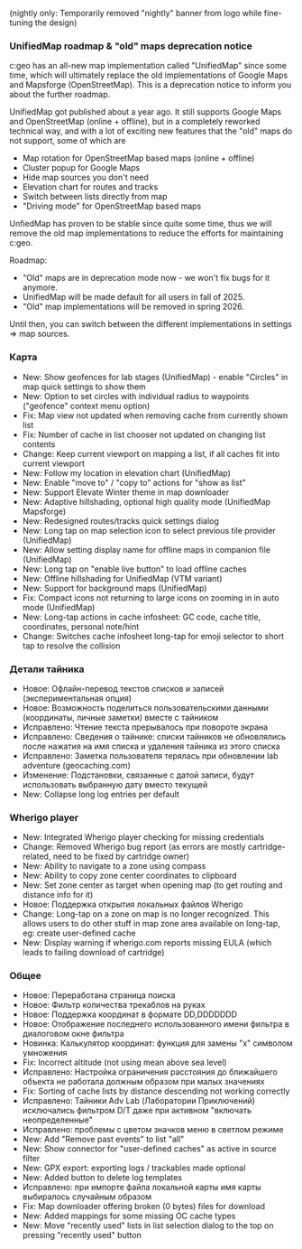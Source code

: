 (nightly only: Temporarily removed "nightly" banner from logo while fine-tuning the design)

### UnifiedMap roadmap & "old" maps deprecation notice
c:geo has an all-new map implementation called "UnifiedMap" since some time, which will ultimately replace the old implementations of Google Maps and Mapsforge (OpenStreetMap). This is a deprecation notice to inform you about the further roadmap.

UnifiedMap got published about a year ago. It still supports Google Maps and OpenStreetMap (online + offline), but in a completely reworked technical way, and with a lot of exciting new features that the "old" maps do not support, some of which are
- Map rotation for OpenStreetMap based maps (online + offline)
- Cluster popup for Google Maps
- Hide map sources you don't need
- Elevation chart for routes and tracks
- Switch between lists directly from map
- "Driving mode" for OpenStreetMap based maps

UnfiedMap has proven to be stable since quite some time, thus we will remove the old map implementations to reduce the efforts for maintaining c:geo.

Roadmap:
- "Old" maps are in deprecation mode now - we won't fix bugs for it anymore.
- UnifiedMap will be made default for all users in fall of 2025.
- "Old" map implementations will be removed in spring 2026.

Until then, you can switch between the different implementations in settings => map sources.

### Карта
- New: Show geofences for lab stages (UnifiedMap) - enable "Circles" in map quick settings to show them
- New: Option to set circles with individual radius to waypoints ("geofence" context menu option)
- Fix: Map view not updated when removing cache from currently shown list
- Fix: Number of cache in list chooser not updated on changing list contents
- Change: Keep current viewport on mapping a list, if all caches fit into current viewport
- New: Follow my location in elevation chart (UnifiedMap)
- New: Enable "move to" / "copy to" actions for "show as list"
- New: Support Elevate Winter theme in map downloader
- New: Adaptive hillshading, optional high quality mode (UnifiedMap Mapsforge)
- New: Redesigned routes/tracks quick settings dialog
- New: Long tap on map selection icon to select previous tile provider (UnifiedMap)
- New: Allow setting display name for offline maps in companion file (UnifiedMap)
- New: Long tap on "enable live button" to load offline caches
- New: Offline hillshading for UnifiedMap (VTM variant)
- New: Support for background maps (UnifiedMap)
- Fix: Compact icons not returning to large icons on zooming in in auto mode (UnifiedMap)
- New: Long-tap actions in cache infosheet: GC code, cache title, coordinates, personal note/hint
- Change: Switches cache infosheet long-tap for emoji selector to short tap to resolve the collision

### Детали тайника
- Новое: Офлайн-перевод текстов списков и записей (экспериментальная опция)
- Новое: Возможность поделиться пользовательскими данными (координаты, личные заметки) вместе с тайником
- Исправлено: Чтение текста прерывалось при повороте экрана
- Исправлено: Сведения о тайнике: списки тайников не обновлялись после нажатия на имя списка и удаления тайника из этого списка
- Исправлено: Заметка пользователя терялась при обновлении lab adventure (geocaching.com)
- Изменение: Подстановки, связанные с датой записи, будут использовать выбранную дату вместо текущей
- New: Collapse long log entries per default

### Wherigo player
- New: Integrated Wherigo player checking for missing credentials
- Change: Removed Wherigo bug report (as errors are mostly cartridge-related, need to be fixed by cartridge owner)
- New: Ability to navigate to a zone using compass
- New: Ability to copy zone center coordinates to clipboard
- New: Set zone center as target when opening map (to get routing and distance info for it)
- Новое: Поддержка открытия локальных файлов Wherigo
- Change: Long-tap on a zone on map is no longer recognized. This allows users to do other stuff in map zone area available on long-tap, eg: create user-defined cache
- New: Display warning if wherigo.com reports missing EULA (which leads to failing download of cartridge)

### Общее
- Новое: Переработана страница поиска
- Новое: Фильтр количества трекаблов на руках
- Новое: Поддержка координат в формате DD,DDDDDDD
- Новое: Отображение последнего использованного имени фильтра в диалоговом окне фильтра
- Новинка: Калькулятор координат: функция для замены "x" символом умножения
- Fix: Incorrect altitude (not using mean above sea level)
- Исправлено: Настройка ограничения расстояния до ближайшего объекта не работала должным образом при малых значениях
- Fix: Sorting of cache lists by distance descending not working correctly
- Исправлено: Тайники Adv Lab (Лаборатории Приключений) исключались фильтром D/T даже при активном "включать неопределенные"
- Исправлено: проблемы с цветом значков меню в светлом режиме
- New: Add "Remove past events" to list "all"
- New: Show connector for "user-defined caches" as active in source filter
- New: GPX export: exporting logs / trackables made optional
- New: Added button to delete log templates
- Исправлено: при импорте файла локальной карты имя карты выбиралось случайным образом
- Fix: Map downloader offering broken (0 bytes) files for download
- New: Added mappings for some missing OC cache types
- New: Move "recently used" lists in list selection dialog to the top on pressing "recently used" button
